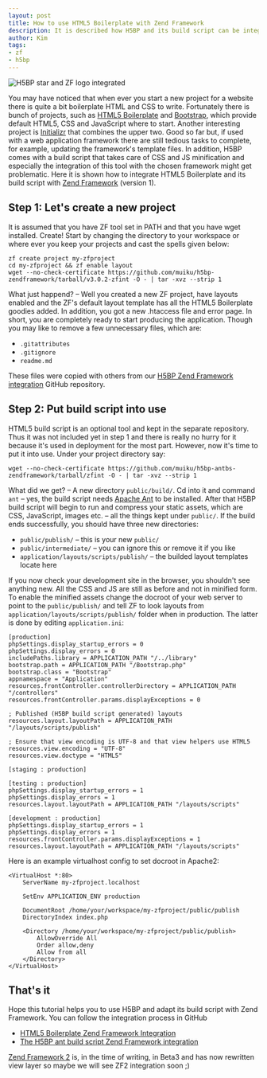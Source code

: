 ```yaml
---
layout: post
title: How to use HTML5 Boilerplate with Zend Framework
description: It is described how H5BP and its build script can be integrated with Zend Framework with the minimum efforts.
author: Kim
tags:
- zf
- h5bp
---
```


<img itemprop="image" src="{{ site.url }}/images/h5bp-zf-integration.png" alt="H5BP star and ZF logo integrated" />

You may have noticed that when ever you start a new project for a website there is quite a bit boilerplate HTML and CSS to write. Fortunately there is bunch of projects, such as [HTML5 Boilerplate](http://html5boilerplate.com/) and [Bootstrap](http://twitter.github.com/bootstrap/), which provide default HTML5, CSS and JavaScript where to start. Another interesting project is [Initializr](http://www.initializr.com) that combines the upper two. Good so far but, if used with a web application framework there are still tedious tasks to complete, for example, updating the framework's template files. In addition, H5BP comes with a build script that takes care of CSS and JS minification and especially the integration of this tool with the chosen framework might get problematic. Here it is shown how to integrate HTML5 Boilerplate and its build script with [Zend Framework](http://framework.zend.com) (version 1).

## Step 1: Let's create a new project

It is assumed that you have ZF tool set in PATH and that you have wget installed. Create! Start by changing the directory to your workspace or where ever you keep your projects and cast the spells given below:

    zf create project my-zfproject
    cd my-zfproject && zf enable layout
    wget --no-check-certificate https://github.com/muiku/h5bp-zendframework/tarball/v3.0.2-zfint -O - | tar -xvz --strip 1

What just happend? &ndash; Well you created a new ZF project, have layouts enabled and the ZF's default layout template has all the HTML5 Boilerplate goodies added. In addition, you got a new .htaccess file and error page. In short, you are completely ready to start producing the application. Though you may like to remove a few unnecessary files, which are:

- `.gitattributes`
- `.gitignore`
- `readme.md`

These files were copied with others from our [H5BP Zend Framework integration](https://github.com/muiku/h5bp-zendframework) GitHub repository.

## Step 2: Put build script into use

HTML5 build script is an optional tool and kept in the separate repository. Thus it was not included yet in step 1 and there is really no hurry for it because it's used in deployment for the most part. However, now it's time to put it into use. Under your project directory say:

    wget --no-check-certificate https://github.com/muiku/h5bp-antbs-zendframework/tarball/zfint -O - | tar -xvz --strip 1

What did we get? &ndash; A new directory `public/build/`. Cd into it and command `ant` &ndash; yes, the build script needs [Apache Ant](http://ant.apache.org/) to be installed. After that H5BP build script will begin to run and compress your static assets, which are CSS, JavaScript, images etc. &ndash; all the things kept under `public/`. If the build ends successfully, you should have three new directories:

- `public/publish/` &ndash; this is your new `public/`
- `public/intermediate/` &ndash; you can ignore this or remove it if you like
- `application/layouts/scripts/publish/` &ndash; the builded layout templates locate here

If you now check your development site in the browser, you shouldn't see anything new. All the CSS and JS are still as before and not in minified form. To enable the minified assets change the docroot of your web server to point to the `public/publish/` and tell ZF to look layouts from `application/layouts/scripts/publish/` folder when in production. The latter is done by editing `application.ini`:

    [production]
    phpSettings.display_startup_errors = 0
    phpSettings.display_errors = 0
    includePaths.library = APPLICATION_PATH "/../library"
    bootstrap.path = APPLICATION_PATH "/Bootstrap.php"
    bootstrap.class = "Bootstrap"
    appnamespace = "Application"
    resources.frontController.controllerDirectory = APPLICATION_PATH "/controllers"
    resources.frontController.params.displayExceptions = 0

    ; Published (H5BP build script generated) layouts
    resources.layout.layoutPath = APPLICATION_PATH "/layouts/scripts/publish"

    ; Ensure that view encoding is UTF-8 and that view helpers use HTML5
    resources.view.encoding = "UTF-8"
    resources.view.doctype = "HTML5"

    [staging : production]

    [testing : production]
    phpSettings.display_startup_errors = 1
    phpSettings.display_errors = 1
    resources.layout.layoutPath = APPLICATION_PATH "/layouts/scripts"

    [development : production]
    phpSettings.display_startup_errors = 1
    phpSettings.display_errors = 1
    resources.frontController.params.displayExceptions = 1
    resources.layout.layoutPath = APPLICATION_PATH "/layouts/scripts"

Here is an example virtualhost config to set docroot in Apache2:

    <VirtualHost *:80>
        ServerName my-zfproject.localhost

        SetEnv APPLICATION_ENV production

        DocumentRoot /home/your/workspace/my-zfproject/public/publish
        DirectoryIndex index.php

        <Directory /home/your/workspace/my-zfproject/public/publish>
            AllowOverride All
            Order allow,deny
            Allow from all
        </Directory>
    </VirtualHost>

## That's it

Hope this tutorial helps you to use H5BP and adapt its build script with Zend Framework. You can follow the integration process in GitHub

- [HTML5 Boilerplate Zend Framework Integration](https://github.com/muiku/h5bp-zendframework)
- [The H5BP ant build script Zend Framework integration](https://github.com/muiku/h5bp-antbs-zendframework)

[Zend Framework 2](http://packages.zendframework.com/) is, in the time of writing, in Beta3 and has now rewritten view layer so maybe we will see ZF2 integration soon ;)

